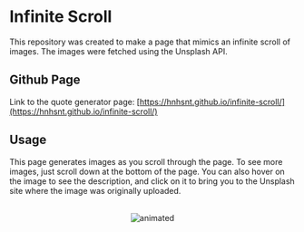 # Infinite Scroll
This repository was created to make a page that mimics an infinite scroll of images. The images were fetched using the Unsplash API.

## Github Page
Link to the quote generator page: [https://hnhsnt.github.io/infinite-scroll/](https://hnhsnt.github.io/infinite-scroll/)

## Usage
This page generates images as you scroll through the page. To see more images, just scroll down at the bottom of the page. You can also hover on the image to see the description, and click on it to bring you to the Unsplash site where the image was originally uploaded.
<br><br>

<p align="center">
  <img src="https://github.com/hnhsnt/infinite-scroll/blob/master/infinite-scroll.gif" alt="animated" />
</p>
